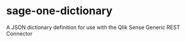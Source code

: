 # sage-one-dictionary
A JSON dictionary definition for use with the Qlik Sense Generic REST Connector
